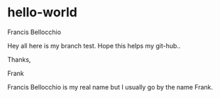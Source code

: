 # hello-world

Francis Bellocchio

Hey all here is my branch test. Hope this helps my git-hub..

Thanks,

Frank

Francis Bellocchio is my real name but I usually go by the name Frank.
